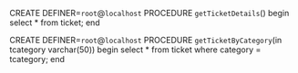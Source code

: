 CREATE DEFINER=`root`@`localhost` PROCEDURE `getTicketDetails`()
begin
select * from ticket;
end


CREATE DEFINER=`root`@`localhost` PROCEDURE `getTicketByCategory`(in tcategory varchar(50))
begin
select * from ticket where category = tcategory;
end
